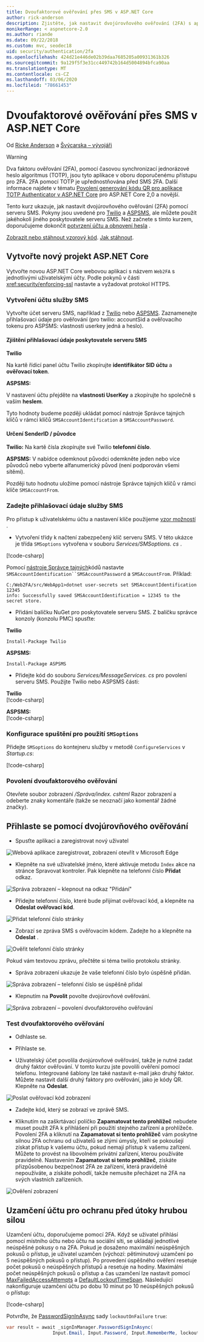 ```yaml
---
title: Dvoufaktorové ověřování přes SMS v ASP.NET Core
author: rick-anderson
description: Zjistěte, jak nastavit dvojúrovňového ověřování (2FA) s aplikací ASP.NET Core.
monikerRange: < aspnetcore-2.0
ms.author: riande
ms.date: 09/22/2018
ms.custom: mvc, seodec18
uid: security/authentication/2fa
ms.openlocfilehash: 424d21e446de02b39daa7685205a00931361b326
ms.sourcegitcommit: 9a129f5f3e31cc449742b164d5004894bfca90aa
ms.translationtype: MT
ms.contentlocale: cs-CZ
ms.lasthandoff: 03/06/2020
ms.locfileid: "78661453"
---
```

# <a name="two-factor-authentication-with-sms-in-aspnet-core"></a>Dvoufaktorové ověřování přes SMS v ASP.NET Core

Od [Ricke Anderson](https://twitter.com/RickAndMSFT) a [Švýcarska – vývojáři](https://github.com/Swiss-Devs)

>[!WARNING]
> Dva faktoru ověřování (2FA), pomocí časovou synchronizací jednorázové heslo algoritmus (TOTP), jsou tyto aplikace v oboru doporučenému přístupu pro 2FA. 2FA pomocí TOTP je upřednostňována před SMS 2FA. Další informace najdete v tématu [Povolení generování kódu QR pro aplikace TOTP Authenticator v ASP.NET Core](xref:security/authentication/identity-enable-qrcodes) pro ASP.NET Core 2,0 a novější.

Tento kurz ukazuje, jak nastavit dvojúrovňového ověřování (2FA) pomocí serveru SMS. Pokyny jsou uvedené pro [Twilio](https://www.twilio.com/) a [ASPSMS](https://www.aspsms.com/asp.net/identity/core/testcredits/), ale můžete použít jakéhokoli jiného poskytovatele serveru SMS. Než začnete s tímto kurzem, doporučujeme dokončit [potvrzení účtu a obnovení hesla](xref:security/authentication/accconfirm) .

[Zobrazit nebo stáhnout vzorový kód](https://github.com/dotnet/AspNetCore.Docs/tree/master/aspnetcore/security/authentication/2fa/sample/Web2FA). [Jak stáhnout](xref:index#how-to-download-a-sample).

## <a name="create-a-new-aspnet-core-project"></a>Vytvořte nový projekt ASP.NET Core

Vytvořte novou ASP.NET Core webovou aplikaci s názvem `Web2FA` s jednotlivými uživatelskými účty. Podle pokynů v části <xref:security/enforcing-ssl> nastavte a vyžadovat protokol HTTPS.

### <a name="create-an-sms-account"></a>Vytvoření účtu služby SMS

Vytvořte účet serveru SMS, například z [Twilio](https://www.twilio.com/) nebo [ASPSMS](https://www.aspsms.com/asp.net/identity/core/testcredits/). Zaznamenejte přihlašovací údaje pro ověřování (pro twilio: accountSid a ověřovacího tokenu pro ASPSMS: vlastnosti userkey jedná a heslo).

#### <a name="figuring-out-sms-provider-credentials"></a>Zjištění přihlašovací údaje poskytovatele serveru SMS

**Twilio**

Na kartě řídicí panel účtu Twilio zkopírujte **identifikátor SID účtu** a **ověřovací token**.

**ASPSMS:**

V nastavení účtu přejděte na **vlastnosti UserKey** a zkopírujte ho společně s vaším **heslem**.

Tyto hodnoty budeme později ukládat pomocí nástroje Správce tajných klíčů v rámci klíčů `SMSAccountIdentification` a `SMSAccountPassword`.

#### <a name="specifying-senderid--originator"></a>Určení SenderID / původce

**Twilio:** Na kartě čísla zkopírujte své Twilio **telefonní číslo**.

**ASPSMS:** V nabídce odemknout původci odemkněte jeden nebo více původců nebo vyberte alfanumerický původ (není podporován všemi sítěmi).

Později tuto hodnotu uložíme pomocí nástroje Správce tajných klíčů v rámci klíče `SMSAccountFrom`.

### <a name="provide-credentials-for-the-sms-service"></a>Zadejte přihlašovací údaje služby SMS

Pro přístup k uživatelskému účtu a nastavení klíče použijeme [vzor možností](xref:fundamentals/configuration/options) .

* Vytvoření třídy k načtení zabezpečený klíč serveru SMS. V této ukázce je třída `SMSoptions` vytvořena v souboru *Services/SMSoptions. cs* .

[!code-csharp[](2fa/sample/Web2FA/Services/SMSoptions.cs)]

Pomocí [nástroje Správce tajných](xref:security/app-secrets)kódů nastavte `SMSAccountIdentification``SMSAccountPassword` a `SMSAccountFrom`. Příklad:

```none
C:/Web2FA/src/WebApp1>dotnet user-secrets set SMSAccountIdentification 12345
info: Successfully saved SMSAccountIdentification = 12345 to the secret store.
```

* Přidání balíčku NuGet pro poskytovatele serveru SMS. Z balíčku správce konzoly (konzolu PMC) spusťte:

**Twilio**

`Install-Package Twilio`

**ASPSMS:**

`Install-Package ASPSMS`

* Přidejte kód do souboru *Services/MessageServices. cs* pro povolení serveru SMS. Použijte Twilio nebo ASPSMS části:

**Twilio**  
[!code-csharp[](2fa/sample/Web2FA/Services/MessageServices_twilio.cs)]

**ASPSMS:**  
[!code-csharp[](2fa/sample/Web2FA/Services/MessageServices_ASPSMS.cs)]

### <a name="configure-startup-to-use-smsoptions"></a>Konfigurace spuštění pro použití `SMSoptions`

Přidejte `SMSoptions` do kontejneru služby v metodě `ConfigureServices` v *Startup.cs*:

[!code-csharp[](2fa/sample/Web2FA/Startup.cs?name=snippet1&highlight=4)]

### <a name="enable-two-factor-authentication"></a>Povolení dvoufaktorového ověřování

Otevřete soubor zobrazení */Správa/index. cshtml* Razor zobrazení a odeberte znaky komentáře (takže se neoznačí jako komentář žádné značky).

## <a name="log-in-with-two-factor-authentication"></a>Přihlaste se pomocí dvojúrovňového ověřování

* Spusťte aplikaci a zaregistrovat nový uživatel

![Webová aplikace zaregistrovat, zobrazení otevřít v Microsoft Edge](2fa/_static/login2fa1.png)

* Klepněte na své uživatelské jméno, které aktivuje metodu `Index` akce na stránce Spravovat kontroler. Pak klepněte na telefonní číslo **Přidat** odkaz.

![Správa zobrazení – klepnout na odkaz "Přidání"](2fa/_static/login2fa2.png)

* Přidejte telefonní číslo, které bude přijímat ověřovací kód, a klepněte na **Odeslat ověřovací kód**.

![Přidat telefonní číslo stránky](2fa/_static/login2fa3.png)

* Zobrazí se zpráva SMS s ověřovacím kódem. Zadejte ho a klepněte na **Odeslat** .

![Ověřit telefonní číslo stránky](2fa/_static/login2fa4.png)

Pokud vám textovou zprávu, přečtěte si téma twilio protokolu stránky.

* Správa zobrazení ukazuje že vaše telefonní číslo bylo úspěšně přidán.

![Správa zobrazení – telefonní číslo se úspěšně přidal](2fa/_static/login2fa5.png)

* Klepnutím na **Povolit** povolte dvojúrovňové ověřování.

![Správa zobrazení – povolení dvoufaktorového ověřování](2fa/_static/login2fa6.png)

### <a name="test-two-factor-authentication"></a>Test dvoufaktorového ověřování

* Odhlaste se.

* Přihlaste se.

* Uživatelský účet povolila dvojúrovňové ověřování, takže je nutné zadat druhý faktor ověřování. V tomto kurzu jste povolili ověření pomocí telefonu. Integrované šablony lze také nastavit e-mail jako druhý faktor. Můžete nastavit další druhý faktory pro ověřování, jako je kódy QR. Klepněte na **Odeslat**.

![Poslat ověřovací kód zobrazení](2fa/_static/login2fa7.png)

* Zadejte kód, který se zobrazí ve zprávě SMS.

* Kliknutím na zaškrtávací políčko **Zapamatovat tento prohlížeč** nebudete muset použít 2FA k přihlášení při použití stejného zařízení a prohlížeče. Povolení 2FA a kliknutí na **Zapamatovat si tento prohlížeč** vám poskytne silnou 2FA ochranu od uživatelů se zlými úmysly, kteří se pokoušejí získat přístup k vašemu účtu, pokud nemají přístup k vašemu zařízení. Můžete to provést na libovolném privátní zařízení, kterou používáte pravidelně. Nastavením **Zapamatovat si tento prohlížeč**, získáte přizpůsobenou bezpečnost 2FA ze zařízení, která pravidelně nepoužíváte, a získáte pohodlí, takže nemusíte přecházet na 2FA na svých vlastních zařízeních.

![Ověření zobrazení](2fa/_static/login2fa8.png)

## <a name="account-lockout-for-protecting-against-brute-force-attacks"></a>Uzamčení účtu pro ochranu před útoky hrubou silou

Uzamčení účtu, doporučujeme pomocí 2FA. Když se uživatel přihlásí pomocí místního účtu nebo účtu na sociální síti, se ukládají jednotlivé neúspěšné pokusy o na 2FA. Pokud je dosaženo maximální neúspěšných pokusů o přístup, je uživatel uzamčen (výchozí: pětiminutový uzamčení po 5 neúspěšných pokusů o přístup). Po provedení úspěšného ověření resetuje počet pokusů o neúspěšných přístupů a resetuje na hodiny. Maximální počet neúspěšných pokusů o přístup a čas uzamčení lze nastavit pomocí [MaxFailedAccessAttempts](/dotnet/api/microsoft.aspnetcore.identity.lockoutoptions.maxfailedaccessattempts) a [DefaultLockoutTimeSpan](/dotnet/api/microsoft.aspnetcore.identity.lockoutoptions.defaultlockouttimespan). Následující nakonfiguruje uzamčení účtu po dobu 10 minut po 10 neúspěšných pokusů o přístup:

[!code-csharp[](2fa/sample/Web2FA/Startup.cs?name=snippet2&highlight=13-17)]

Potvrďte, že [PasswordSignInAsync](/dotnet/api/microsoft.aspnetcore.identity.signinmanager-1.passwordsigninasync) sady `lockoutOnFailure` `true`:

```csharp
var result = await _signInManager.PasswordSignInAsync(
                 Input.Email, Input.Password, Input.RememberMe, lockoutOnFailure: true);
```
